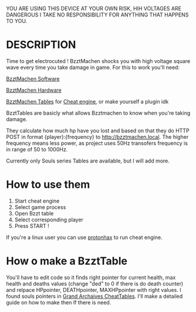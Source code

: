 YOU ARE USING THIS DEVICE AT YOUR OWN RISK, HIH VOLTAGES ARE DANGEROUS
I TAKE NO RESPONSIBILITY FOR ANYTHING THAT HAPPENS TO YOU.

# DESCRIPTION
Time to get electrocuted !
BzztMachen shocks you with high voltage square wave every time you take damage in game.
For this to work you'll need:

[BzztMachen Software](https://github.com/Dankeatermidir/bzztmachen)

[BzztMachen Hardware](https://github.com/Dankeatermidir/BzztMachenHardware)

[BzztMachen Tables](https://github.com/Dankeatermidir/BzztTables) for [Cheat engine](https://github.com/cheat-engine/cheat-engine), or make yourself a plugin idk


BzztTables are basicly what allows Bzztmachen to know when you're taking damage.

They calculate how much hp have you lost and based on that they do HTTP POST in format {player}:{frequency} to http://bzztmachen.local. The higher frequency means less power, as project uses 50Hz transofers frequency is in range of 50 to 1000Hz.

Currently only Souls series Tables are available, but I will add more.

# How to use them

1. Start cheat engine
2. Select game process
3. Open Bzzt table
4. Select corresponding player
5. Press START !

If you're a linux user you can use [protonhax](https://github.com/jcnils/protonhax) to run cheat engine.

# How o make a BzztTable

You'll have to edit code so it finds right pointer for current health, max health and deaths values (change "ded" to 0 if there is do death counter) and relpace HPpointer, DEATHpointer, MAXHPpointer with right values.
I found souls pointers in [Grand Archaives CheatTables](https://github.com/The-Grand-Archives).
I'll make a detailed guide on how to make then If there is need.
